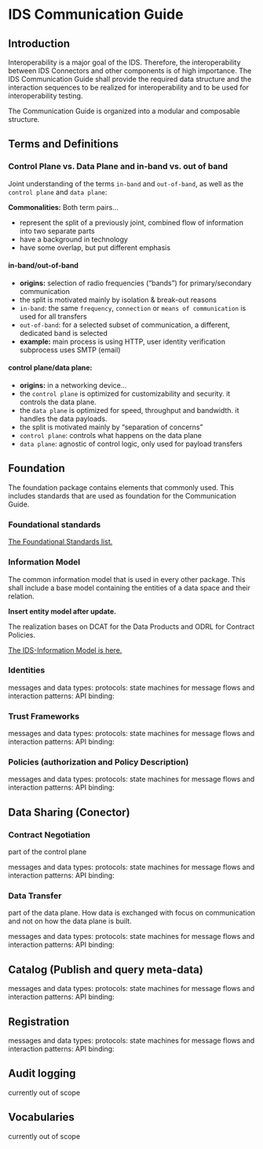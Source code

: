 # IDS Communication Guide #

## Introduction ##

Interoperability is a major goal of the IDS. Therefore, the interoperability between IDS Connectors and other components is of high importance. The IDS Communication Guide shall provide the required data structure and the interaction sequences to be realized for interoperability and to be used for interoperability testing.

The Communication Guide is organized into a modular and composable structure.

## Terms and Definitions ##

### Control Plane vs. Data Plane and in-band vs. out of band ###

Joint understanding of the terms `in-band` and `out-of-band`, as well as the `control plane` and `data plane`:

**Commonalities:** Both term pairs…

- represent the split of a previously joint, combined flow of information into two separate parts
- have a background in technology
- have some overlap, but put different emphasis

#### in-band/out-of-band ####

- **origins:** selection of radio frequencies (“bands”) for primary/secondary communication
- the split is motivated mainly by isolation & break-out reasons
- `in-band`: the same `frequency`, `connection` or `means of communication` is used for all transfers
- `out-of-band`: for a selected subset of communication, a different, dedicated band is selected
- **example:** main process is using HTTP, user identity verification subprocess uses SMTP (email)


#### control plane/data plane: ####

- **origins:** in a networking device…
- the `control plane` is optimized for customizability and security. it controls the data plane.
- the `data plane` is optimized for speed, throughput and bandwidth. it handles the data payloads.
- the split is motivated mainly by “separation of concerns”
- `control plane`: controls what happens on the data plane
- `data plane`: agnostic of control logic, only used for payload transfers

## Foundation ##

The foundation package contains elements that commonly used. This includes standards that are used as foundation for the Communication Guide.

### Foundational standards ###

[The Foundational Standards list.](./FoundationalStandards/README.md)


### Information Model ###

The common information model that is used in every other package. This shall include a base model containing the entities of a data space and their relation.

**Insert entity model after update.**

The realization bases on DCAT for the Data Products and ODRL for Contract Policies.

[The IDS-Information Model is here.](./Infomodel/README.md)

### Identities ###

messages and data types:
protocols: state machines for message flows and interaction patterns:
API binding:

### Trust Frameworks ###

messages and data types:
protocols: state machines for message flows and interaction patterns:
API binding:

### Policies (authorization and Policy Description) ###

messages and data types:
protocols: state machines for message flows and interaction patterns:
API binding:

## Data Sharing (Conector) ##

### Contract Negotiation ###

part of the control plane

messages and data types:
protocols: state machines for message flows and interaction patterns:
API binding:


### Data Transfer ###

part of the data plane. How data is exchanged with focus on communication and not on how the data plane is built.

messages and data types:
protocols: state machines for message flows and interaction patterns:
API binding:

## Catalog (Publish and query meta-data) ##

messages and data types:
protocols: state machines for message flows and interaction patterns:
API binding:

## Registration ##

messages and data types:
protocols: state machines for message flows and interaction patterns:
API binding:


## Audit logging ##
currently out of scope

## Vocabularies ##
currently out of scope